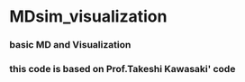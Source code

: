 # MDsim_visualization

### basic MD and Visualization
### this code is based on Prof.Takeshi Kawasaki' code
